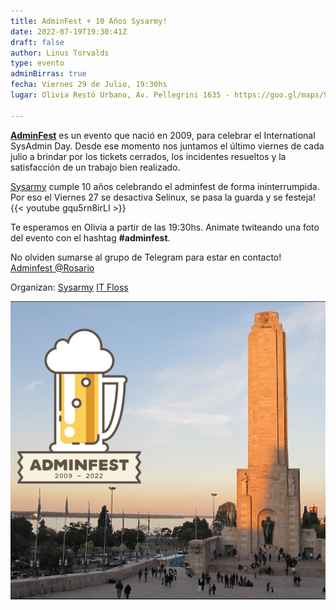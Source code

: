 ```yaml
---
title: AdminFest + 10 Años Sysarmy!
date: 2022-07-19T19:30:41Z
draft: false
author: Linus Torvalds
type: evento
adminBirras: true
fecha: Viernes 29 de Julio, 19:30hs
lugar: Olivia Restó Urbano, Av. Pellegrini 1635 - https://goo.gl/maps/9Hwd1WS5Tfgv6H3s5

---
```



**[AdminFest](https://www.adminfest.com/)** es un evento que nació en 2009, para celebrar el International SysAdmin Day.
Desde ese momento nos juntamos el último viernes de cada julio a brindar por los tickets cerrados, los incidentes resueltos y la satisfacción de un trabajo bien realizado. 

[Sysarmy](https://sysarmy.com.ar/) cumple 10 años celebrando el adminfest de forma ininterrumpida. Por eso el Viernes 27 se desactiva Selinux, se pasa la guarda y se festeja!
{{< youtube gqu5rn8irLI >}}

Te esperamos en Olivia a partir de las 19:30hs.
Animate twiteando una foto del evento con el hashtag **#adminfest**.

No olviden sumarse al grupo de Telegram para estar en contacto!
[Adminfest @Rosario](https://t.me/+R8O-ttM9lgdhZWI5)

Organizan:
[Sysarmy](https://sysarmy.com.ar/)
[IT Floss]( http://itfloss.beer) 

![IT Floss Admin Birras](/images/adminfest2022.png) 

